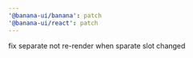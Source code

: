 ```yaml
---
'@banana-ui/banana': patch
'@banana-ui/react': patch
---
```


fix separate not re-render when sparate slot changed
